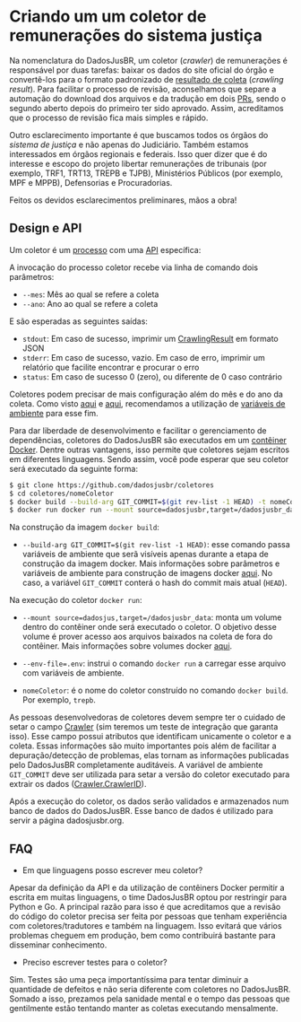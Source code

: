 # Criando um um coletor de remunerações do sistema justiça

Na nomenclatura do DadosJusBR, um coletor (_crawler_) de remunerações é responsável por duas tarefas: baixar os dados do site oficial do órgão e convertê-los para o formato padronizado de [resultado de coleta](https://github.com/dadosjusbr/storage/blob/master/agency.go#L27) (_crawling result_). Para facilitar o processo de revisão, aconselhamos que separe a automação do download dos arquivos e da tradução em dois [PRs](https://help.github.com/pt/github/collaborating-with-issues-and-pull-requests/creating-a-pull-request), sendo o segundo aberto depois do primeiro ter sido aprovado. Assim, acreditamos que o processo de revisão fica mais simples e rápido.

Outro esclarecimento importante é que buscamos todos os órgãos do *sistema de justiça* e não apenas do Judiciário. Também estamos interessados em órgãos regionais e federais. Isso quer dizer que é do interesse e escopo do projeto libertar remunerações de tribunais (por exemplo, TRF1, TRT13, TREPB e TJPB), Ministérios Públicos (por exemplo, MPF e MPPB), Defensorias e Procuradorias.

Feitos os devidos esclarecimentos preliminares, mãos a obra!

## Design e API

Um coletor é um [processo](https://pt.wikipedia.org/wiki/Processo_%28inform%C3%A1tica%29) com uma [API](https://pt.wikipedia.org/wiki/Interface_de_programa%C3%A7%C3%A3o_de_aplica%C3%A7%C3%B5es) específica:

A invocação do processo coletor recebe via linha de comando dois parâmetros:

- `--mes`: Mês ao qual se refere a coleta
- `--ano`: Ano ao qual se refere a coleta

E são esperadas as seguintes saídas:

- `stdout`: Em caso de sucesso, imprimir um [CrawlingResult](https://github.com/dadosjusbr/storage/blob/master/agency.go#L27) em formato JSON
- `stderr`: Em caso de sucesso, vazio. Em caso de erro, imprimir um relatório que facilite encontrar e procurar o erro
- `status`: Em caso de sucesso 0 (zero), ou diferente de 0 caso contrário

Coletores podem precisar de mais configuração além do mês e do ano da coleta. Como visto [aqui](https://github.com/dadosjusbr/coletores/tree/master/mppb) e [aqui](https://github.com/dadosjusbr/coletores/tree/master/trepb), recomendamos a utilização de [variáveis de ambiente](https://pt.wikipedia.org/wiki/Vari%C3%A1vel_de_ambiente) para esse fim.

Para dar liberdade de desenvolvimento e facilitar o gerenciamento de dependências, coletores do DadosJusBR são executados em um [contêiner Docker](https://aws.amazon.com/pt/containers/?nc1=f_ccr). Dentre outras vantagens, isso permite que coletores sejam escritos em diferentes linguagens. Sendo assim, você pode esperar que seu coletor será executado da seguinte forma:

```sh
$ git clone https://github.com/dadosjusbr/coletores
$ cd coletores/nomeColetor
$ docker build --build-arg GIT_COMMIT=$(git rev-list -1 HEAD) -t nomeColetor .
$ docker run docker run --mount source=dadosjusbr,target=/dadosjusbr_data/ --env-file=.env nomeColetor --mes=01 --ano=2020 > nomeColetor_2020_01.json
```

Na construção da imagem `docker build`:

- `--build-arg GIT_COMMIT=$(git rev-list -1 HEAD)`: esse comando passa variáveis de ambiente que serã visíveis apenas durante a etapa de construção da imagem docker. Mais informações sobre parâmetros e variáveis de ambiente para construção de imagens docker [aqui](https://docs.docker.com/engine/reference/commandline/build/). No caso, a variável `GIT_COMMIT` conterá o hash do commit mais atual (`HEAD`).

Na execução do coletor `docker run`:

- `--mount source=dadosjus,target=/dadosjusbr_data`: monta um volume dentro do contêiner onde será executado o coletor. O objetivo desse volume é prover acesso aos arquivos baixados na coleta de fora do contêiner. Mais informações sobre volumes docker [aqui](https://docker-unleashed.readthedocs.io/aula2.html).

- `--env-file=.env`: instrui o comando `docker run` a carregar esse arquivo com variáveis de ambiente.

- `nomeColetor`: é o nome do coletor construído no comando `docker build`. Por exemplo, `trepb`.



As pessoas desenvolvedoras de coletores devem sempre ter o cuidado de setar o campo [Crawler](https://github.com/dadosjusbr/storage/blob/master/agency.go#L31) (sim teremos um teste de integração que garanta isso). Esse campo possui atributos que identificam unicamente o coletor e a coleta. Essas informações são muito importantes pois além de facilitar a depuração/detecção de problemas, elas tornam as informações publicadas pelo DadosJusBR completamente auditáveis. A variável de ambiente `GIT_COMMIT` deve ser utilizada para setar a versão do coletor executado para extrair os dados ([Crawler.CrawlerID](https://github.com/dadosjusbr/storage/blob/master/agency.go#L22)).

Após a execução do coletor, os dados serão validados e armazenados num banco de dados do DadosJusBR. Esse banco de dados é utilizado para servir a página dadosjusbr.org.

## FAQ

- Em que linguagens posso escrever meu coletor?

Apesar da definição da API e da utilização de contêiners Docker permitir a escrita em muitas linguagens, o time DadosJusBR optou por restringir para Python e Go. A principal razão para isso é que acreditamos que a revisão do código do coletor precisa ser feita por pessoas que tenham experiência com coletores/tradutores e também na linguagem. Isso evitará que vários problemas cheguem em produção, bem como contribuirá bastante para disseminar conhecimento.

- Preciso escrever testes para o coletor?

Sim. Testes são uma peça importantíssima para tentar diminuir a quantidade de defeitos e não seria diferente com coletores no DadosJusBR. Somado a isso, prezamos pela sanidade mental e o tempo das pessoas que gentilmente estão tentando manter as coletas executando mensalmente.
